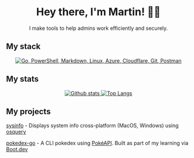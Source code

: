 <h1 align="center">Hey there, I'm Martin! 👋🏼</h1>
<!-- <p align="center">I'm a sysadmin, security professional, and aspiring Go developer looking to build tools to help make life easier for other sysadmins and security folks to manage their systems and do their jobs.</p> -->
<p align="center">I make tools to help admins work efficiently and securely.</p>

## My stack
<p align="center">
  <a href="#">
    <img src="https://skillicons.dev/icons?i=go,powershell,md,linux,azure,cloudflare,git,postman" alt="Go, PowerShell, Markdown, Linux, Azure, Cloudflare, Git, Postman">
  </a>
</p>

## My stats
<p align="center">
  <a href="#">
    <img src="https://github-readme-stats.vercel.app/api?username=martinhiriart&theme=gruvbox&show_icons=true&hide_rank=true&custom_title=Stats&count_private=true&hide_border=true&hide=issues&line_height=24&bg_color=0d1117" alt="Github stats" />
    <img src="https://github-readme-stats.vercel.app/api/top-langs/?username=martinhiriart&layout=compact&theme=gruvbox&count_private=true&hide_border=true&bg_color=0d1117" alt="Top Langs">
  </a>
</p>

## My projects
[sysinfo](https://github.com/martinhiriart/sysinfo) - Displays system info cross-platform (MacOS, Windows) using [osquery](https://osquery.io)

[pokedex-go](https://github.com/martinhiriart/pokedex-go) - A CLI pokedex using [PokéAPI](https://pokeapi.co). Built as part of my learning via [Boot.dev](https://boot.dev)
